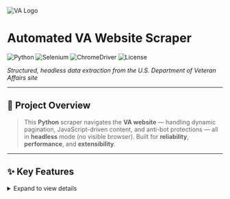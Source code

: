 ![VA Logo](assets/va_logo.png)

# Automated VA Website Scraper

![Python](https://img.shields.io/badge/Python-3.9%2B-blue) ![Selenium](https://img.shields.io/badge/Selenium-WebDriver-4.0%2B-brightgreen) ![ChromeDriver](https://img.shields.io/badge/ChromeDriver-Headless--compatible-blue) ![License](https://img.shields.io/github/license/your-username/va-scraper)

*Structured, headless data extraction from the U.S. Department of Veteran Affairs site*

---

## 🚀 Project Overview

> This **Python** scraper navigates the **VA website** — handling dynamic pagination, JavaScript-driven content, and anti-bot protections — all in **headless** mode (no visible browser). Built for **reliability**, **performance**, and **extensibility**.

---

## ✨ Key Features

<details>
<summary>Expand to view details</summary>

- 🕶️ **Headless Chrome**  
  Runs ChromeDriver in headless mode to eliminate UI overhead and integrate seamlessly on servers or pipelines.

- 🔄 **Automated Pagination**  
  Auto-detects “Next” controls or page numbers and iterates through all pages—no manual page-count configuration.

- 🔧 **Dynamic Content Handling**  
  Combines implicit & explicit waits with robust CSS/XPath selectors for asynchronous elements (e.g., JS-rendered tables).

- 🛡️ **Error Handling & Retries**  
  Built-in retry logic for timeouts, stale-element exceptions, and transient network issues ensures uninterrupted runs.

- 🧩 **Modular Codebase**  
  - **`BaseScraper`**: WebDriver setup/teardown, logging utilities  
  - **Handler Classes**: Page-specific navigation & parsing logic  
  - **Utilities**: Wait helpers, retry decorators in `utils.py`

- 📦 **Flexible Output**  
  Switch between **CSV** and **JSON** with a single line change in the export method.
